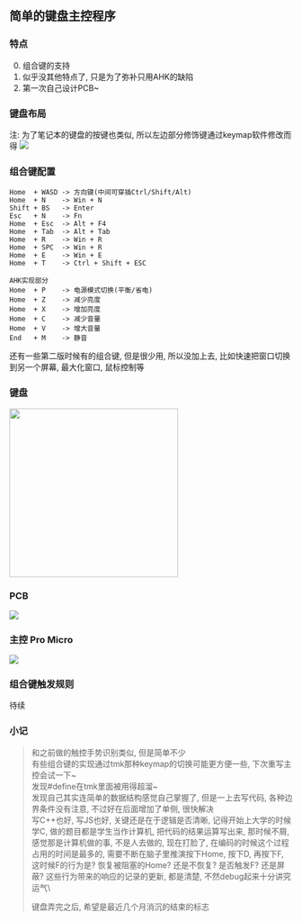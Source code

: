 ## 简单的键盘主控程序

### 特点

0. 组合键的支持
1. 似乎没其他特点了, 只是为了弥补只用AHK的缺陷
2. 第一次自己设计PCB~

### 键盘布局
注: 为了笔记本的键盘的按键也类似, 所以左边部分修饰键通过keymap软件修改而得
<img src="https://raw.githubusercontent.com/deepkolos/my_keyboard/master/asset/layout.png"/>

### 组合键配置
```
Home  + WASD -> 方向键(中间可穿插Ctrl/Shift/Alt)
Home  + N    -> Win + N
Shift + BS   -> Enter
Esc   + N    -> Fn
Home  + Esc  -> Alt + F4
Home  + Tab  -> Alt + Tab
Home  + R    -> Win + R
Home  + SPC  -> Win + R
Home  + E    -> Win + E
Home  + T    -> Ctrl + Shift + ESC

AHK实现部分
Home  + P    -> 电源模式切换(平衡/省电)
Home  + Z    -> 减少亮度
Home  + X    -> 增加亮度
Home  + C    -> 减少音量
Home  + V    -> 增大音量
End   + M    -> 静音
```
还有一些第二版时候有的组合键, 但是很少用, 所以没加上去, 比如快速把窗口切换到另一个屏幕, 最大化窗口, 鼠标控制等

### 键盘

<img src="https://raw.githubusercontent.com/deepkolos/my_keyboard/master/asset/keyboard.jpg" width="300"/>

### PCB
<img src="https://raw.githubusercontent.com/deepkolos/my_keyboard/master/asset/pcb.jpg"/>

### 主控 Pro Micro

<img src="https://raw.githubusercontent.com/deepkolos/my_keyboard/master/asset/pro micro.png"/>

### 组合键触发规则

待续

### 小记

> 和之前做的触控手势识别类似, 但是简单不少\
> 有些组合键的实现通过tmk那种keymap的切换可能更方便一些, 下次重写主控会试一下~\
> 发现#define在tmk里面被用得超溜~\
> 发现自己其实连简单的数据结构感觉自己掌握了, 但是一上去写代码, 各种边界条件没有注意, 不过好在后面增加了单侧, 很快解决\
> 写C++也好, 写JS也好, 关键还是在于逻辑是否清晰, 记得开始上大学的时候学C, 做的题目都是学生当作计算机, 把代码的结果运算写出来, 那时候不屑, 感觉那是计算机做的事, 不是人去做的, 现在打脸了, 在编码的时候这个过程占用的时间是最多的, 需要不断在脑子里推演按下Home, 按下D, 再按下F, 这时候F的行为是? 恢复被阻塞的Home? 还是不恢复? 是否触发F? 还是屏蔽? 这些行为带来的响应的记录的更新, 都是清楚, 不然debug起来十分讲究运气\
> 
> 键盘弄完之后, 希望是最近几个月消沉的结束的标志